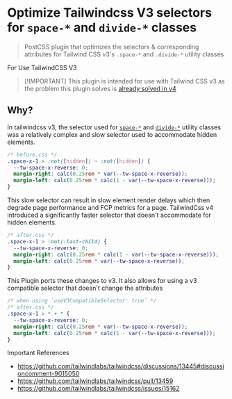 # Optimize Tailwindcss V3 selectors for `space-*` and `divide-*` classes

> PostCSS plugin that optimizes the selectors & corresponding attributes for Tailwind CSS v3's `.space-*` and `.divide-*` utility classes

For Use TailwindCSS V3
> [!IMPORTANT] This plugin is intended for use with Tailwind CSS v3 as the problem this plugin solves is [already solved in v4](https://github.com/tailwindlabs/tailwindcss/pull/13459)

## Why?

In tailwindcss v3, the selector used for [`space-*`](https://v3.tailwindcss.com/docs/space) and [`divide-*`](https://v3.tailwindcss.com/docs/divide-width) utility classes was a relatively complex and slow selector used to accommodate hidden elements.

```css
/* before.css */
.space-x-1 > :not([hidden]) ~ :not([hidden]) {
  --tw-space-x-reverse: 0;
  margin-right: calc(0.25rem * var(--tw-space-x-reverse));
  margin-left: calc(0.25rem * calc(1 - var(--tw-space-x-reverse)));
}
```

This slow selector can result in slow element render delays which then degrade page performance and FCP metrics for a page. TailwindCss v4 introduced a significantly faster selector that doesn't accommodate for hidden elements. 
```css
/* after.css */
.space-x-1 > :not(:last-child) {
  --tw-space-x-reverse: 0;
  margin-right: calc(0.25rem * calc(1 - var(--tw-space-x-reverse)));
  margin-left: calc(0.25rem * var(--tw-space-x-reverse));
}
```

This Plugin ports these changes to v3. It also allows for using a v3 compatible selector that doesn't change the attributes
```css
/* when using `useV3CompatibleSelector: true` */
/* after.css */
.space-x-1 > * + * {
  --tw-space-x-reverse: 0;
  margin-right: calc(0.25rem * var(--tw-space-x-reverse));
  margin-left: calc(0.25rem * calc(1 - var(--tw-space-x-reverse)));
}
```

Important References
- https://github.com/tailwindlabs/tailwindcss/discussions/13445#discussioncomment-9015050
- https://github.com/tailwindlabs/tailwindcss/pull/13459
- https://github.com/tailwindlabs/tailwindcss/issues/15162